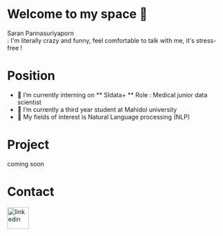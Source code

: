 # Welcome to my space 👋

Saran Pannasuriyaporn
<br>: I'm literally crazy and funny, feel comfortable to talk with me, it's stress-free !

# Position
- 🔭 I’m currently interning on ** SIdata+ **
   Role : Medical junior data scientist
- 🌱 I’m currently a third year student at Mahidol university
- 👯 My fields of interest is Natural Language processing (NLP)

# Project
coming soon

# Contact 
<a href="https://www.linkedin.com/in/saran-pannasuriyaporn-1104071ab/">
   <img alt="linkedin" src="https://www.shareicon.net/data/512x512/2015/09/23/106002_logo_512x512.png"
        width=50" height="50">
</a>

